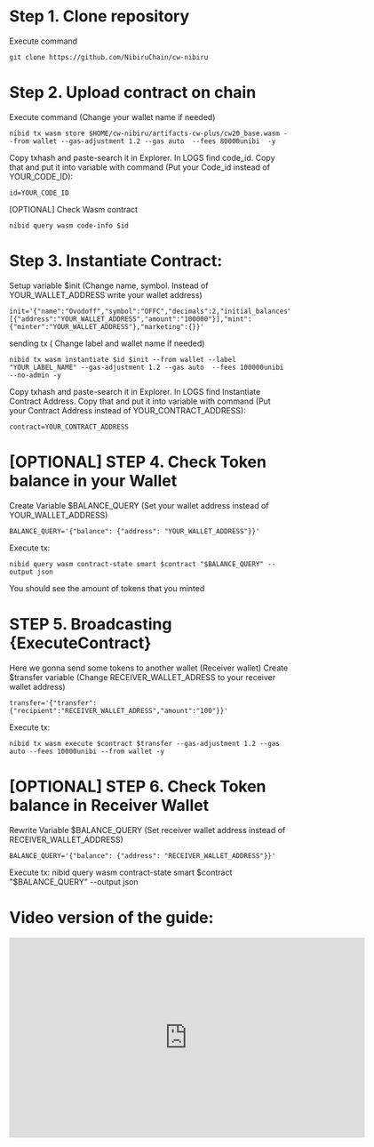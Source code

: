 # Step 1. Clone repository
Execute command

    git clone https://github.com/NibiruChain/cw-nibiru

# Step 2. Upload contract on chain
Execute command (Change your wallet name if needed)

    nibid tx wasm store $HOME/cw-nibiru/artifacts-cw-plus/cw20_base.wasm --from wallet --gas-adjustment 1.2 --gas auto  --fees 80000unibi  -y

Copy txhash and paste-search it in Explorer. In LOGS find code_id. Copy that and put it into variable with command (Put your Code_id instead of YOUR_CODE_ID):

    id=YOUR_CODE_ID

[OPTIONAL] Check Wasm contract 

    nibid query wasm code-info $id


# Step 3. Instantiate Contract:
Setup variable $init (Change name, symbol. Instead of YOUR_WALLET_ADDRESS write your wallet address)

    init='{"name":"Ovodoff","symbol":"OFFC","decimals":2,"initial_balances":[{"address":"YOUR_WALLET_ADDRESS","amount":"100000"}],"mint":{"minter":"YOUR_WALLET_ADDRESS"},"marketing":{}}'

sending tx ( Change  label and wallet name if needed)

    nibid tx wasm instantiate $id $init --from wallet --label "YOUR_LABEL_NAME" --gas-adjustment 1.2 --gas auto  --fees 100000unibi --no-admin -y


Copy txhash and paste-search it in Explorer. In LOGS find Instantiate Contract Address. Copy that and put it into variable with command (Put your Contract Address instead of YOUR_CONTRACT_ADDRESS):

    contract=YOUR_CONTRACT_ADDRESS


# [OPTIONAL] STEP 4. Check Token balance in your Wallet

Create Variable $BALANCE_QUERY (Set your wallet address instead of YOUR_WALLET_ADDRESS)

    BALANCE_QUERY='{"balance": {"address": "YOUR_WALLET_ADDRESS"}}'

Execute tx:

    nibid query wasm contract-state smart $contract "$BALANCE_QUERY" --output json

You should see the amount of tokens that you minted


# STEP 5. Broadcasting {ExecuteContract}
Here we gonna send some tokens to another wallet (Receiver wallet)
Create $transfer variable (Change RECEIVER_WALLET_ADRESS to your receiver wallet address)

    transfer='{"transfer":{"recipient":"RECEIVER_WALLET_ADRESS","amount":"100"}}'

Execute tx:

    nibid tx wasm execute $contract $transfer --gas-adjustment 1.2 --gas auto --fees 10000unibi --from wallet -y

# [OPTIONAL] STEP 6. Check Token balance in Receiver Wallet
Rewrite Variable $BALANCE_QUERY (Set receiver wallet address instead of RECEIVER_WALLET_ADDRESS)

    BALANCE_QUERY='{"balance": {"address": "RECEIVER_WALLET_ADDRESS"}}'

Execute tx:
    nibid query wasm contract-state smart $contract "$BALANCE_QUERY" --output json

# Video version of the guide:
[<iframe width="640" height="360" src="https://www.youtube.com/embed/dKt3AdahyW4" title="YouTube video player" frameborder="0" allow="accelerometer; autoplay; clipboard-write; encrypted-media; gyroscope; picture-in-picture; web-share" allowfullscreen></iframe>](https://www.youtube.com/watch?v=dKt3AdahyW4)
